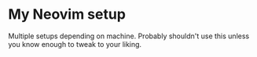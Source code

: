 # My Neovim setup

Multiple setups depending on machine.
Probably shouldn't use this unless you know enough to tweak to your liking.
